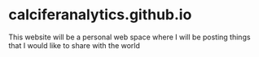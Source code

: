 # calciferanalytics.github.io
This website will be a personal web space where I will be posting things that I would like to share with the world
